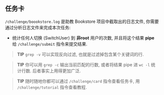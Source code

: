 ## 任务卡

`/challenge/boookstore.log` 是助教 Bookstore 项目中截取出的日志文件, 你需要通过分析日志文件来完成本次任务:

- 统计任何人切换 (SwitchUser) 到 **非root** 用户的次数, 并且将这个结果 **pipe** 给 `/challenge/submit` 指令来提交结果.

> **TIP** `grep -v` 可以实现反向过滤, 也就是过滤掉包含某个关键词的行.

> **TIP** 你可以用 `grep -c` 输出当前匹配的行数, 或者将结果 pipe 进 `wc -l` 统计行数. 后者事实上用得更加广泛.

> **TIP** 随时随地你都可以通过 `/challenge/card` 指令查看任务卡, 用 `/challenge/tutorial` 指令查看教程.